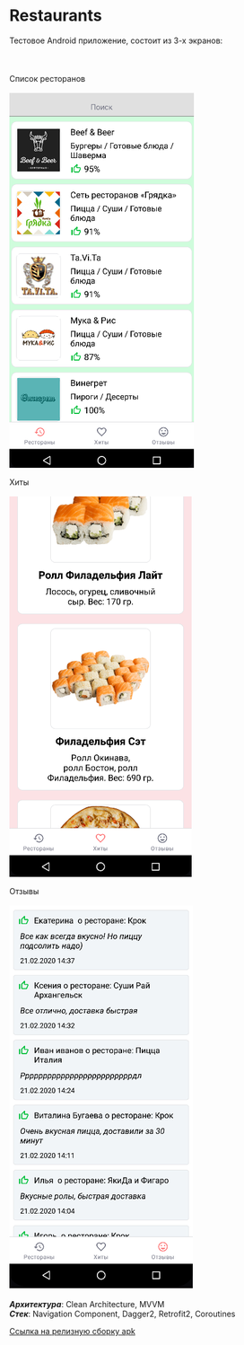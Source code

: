 # Restaurants

Тестовое Android приложение, состоит из 3-х экранов:   
\
\
\
Cписок ресторанов
\
\
![alt text](https://github.com/AndreiProject/Restaurants/blob/stable/Restaurants/screens/restaurants_screen.png)

Хиты
\
\
![alt text](https://github.com/AndreiProject/Restaurants/blob/stable/Restaurants/screens/hits_screen.png)

Отзывы 
\
\
![alt text](https://github.com/AndreiProject/Restaurants/blob/stable/Restaurants/screens/reviews_screen.png)
\
\
___Архитектура___: Clean Architecture, MVVM
\
___Стек___: Navigation Component, Dagger2, Retrofit2, Coroutines   
 
[Ссылка на релизную сборку apk](https://github.com/AndreiProject/Restaurants/tree/stable/Restaurants/app/release)
